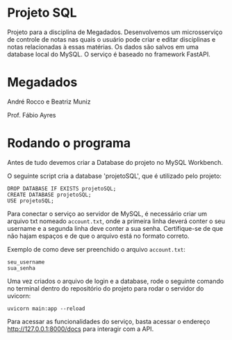 # Projeto SQL
Projeto para a disciplina de Megadados. Desenvolvemos um microsserviço de controle de notas nas quais o usuário pode criar e editar disciplinas e notas relacionadas à essas matérias. Os dados são salvos em uma database local do MySQL. O serviço é baseado no framework FastAPI.

# Megadados
André Rocco e Beatriz Muniz

Prof. Fábio Ayres

# Rodando o programa
Antes de tudo devemos criar a Database do projeto no MySQL Workbench.

O seguinte script cria a database 'projetoSQL', que é utilizado pelo projeto:

```
DROP DATABASE IF EXISTS projetoSQL;
CREATE DATABASE projetoSQL;
USE projetoSQL;
```
Para conectar o serviço ao servidor de MySQL, é necessário criar um arquivo txt nomeado ```account.txt```, onde a primeira linha deverá conter o seu username e a segunda linha deve conter a sua senha. Certifique-se de que não hajam espaços e de que o arquivo está no formato correto.

Exemplo de como deve ser preenchido o arquivo ```account.txt```:

```
seu_username
sua_senha
```

Uma vez criados o arquivo de login e a database, rode o seguinte comando no terminal dentro do repositório do projeto para rodar o servidor do uvicorn:

```
uvicorn main:app --reload
```

Para acessar as funcionalidades do serviço, basta acessar o endereço http://127.0.0.1:8000/docs para interagir com a API.



